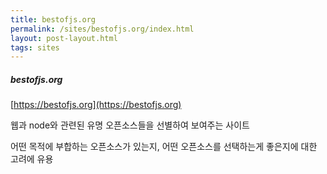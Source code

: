 ```yaml
---
title: bestofjs.org
permalink: /sites/bestofjs.org/index.html
layout: post-layout.html
tags: sites
---
```


##### bestofjs.org

[https://bestofjs.org](https://bestofjs.org)

웹과 node와 관련된 유명 오픈소스들을 선별하여 보여주는 사이트

어떤 목적에 부합하는 오픈소스가 있는지, 어떤 오픈소스를 선택하는게 좋은지에 대한 고려에 유용
